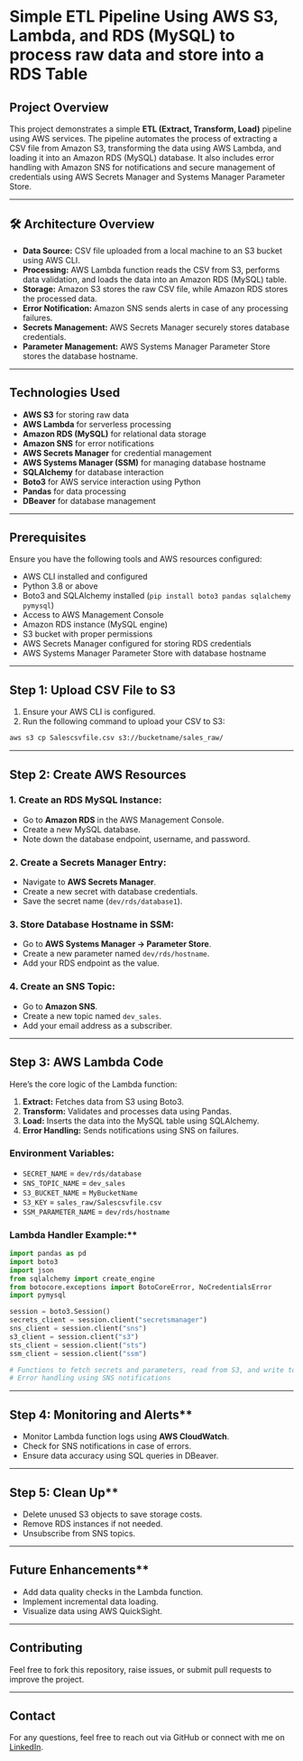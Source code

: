 # Simple ETL Pipeline Using AWS S3, Lambda, and RDS (MySQL) to process raw data and store into a RDS Table

##  **Project Overview**
This project demonstrates a simple **ETL (Extract, Transform, Load)** pipeline using AWS services. The pipeline automates the process of extracting a CSV file from Amazon S3, transforming the data using AWS Lambda, and loading it into an Amazon RDS (MySQL) database. It also includes error handling with Amazon SNS for notifications and secure management of credentials using AWS Secrets Manager and Systems Manager Parameter Store.

---

## 🛠 **Architecture Overview**

- **Data Source:** CSV file uploaded from a local machine to an S3 bucket using AWS CLI.
- **Processing:** AWS Lambda function reads the CSV from S3, performs data validation, and loads the data into an Amazon RDS (MySQL) table.
- **Storage:** Amazon S3 stores the raw CSV file, while Amazon RDS stores the processed data.
- **Error Notification:** Amazon SNS sends alerts in case of any processing failures.
- **Secrets Management:** AWS Secrets Manager securely stores database credentials.
- **Parameter Management:** AWS Systems Manager Parameter Store stores the database hostname.

---

##  **Technologies Used**
- **AWS S3** for storing raw data
- **AWS Lambda** for serverless processing
- **Amazon RDS (MySQL)** for relational data storage
- **Amazon SNS** for error notifications
- **AWS Secrets Manager** for credential management
- **AWS Systems Manager (SSM)** for managing database hostname
- **SQLAlchemy** for database interaction
- **Boto3** for AWS service interaction using Python
- **Pandas** for data processing
- **DBeaver** for database management

---

##  **Prerequisites**

Ensure you have the following tools and AWS resources configured:
- AWS CLI installed and configured
- Python 3.8 or above
- Boto3 and SQLAlchemy installed (`pip install boto3 pandas sqlalchemy pymysql`)
- Access to AWS Management Console
- Amazon RDS instance (MySQL engine)
- S3 bucket with proper permissions
- AWS Secrets Manager configured for storing RDS credentials
- AWS Systems Manager Parameter Store with database hostname

---

##  **Step 1: Upload CSV File to S3**
1. Ensure your AWS CLI is configured.
2. Run the following command to upload your CSV to S3:

```bash
aws s3 cp Salescsvfile.csv s3://bucketname/sales_raw/
```

---

##  **Step 2: Create AWS Resources**

###  **1. Create an RDS MySQL Instance:**
- Go to **Amazon RDS** in the AWS Management Console.
- Create a new MySQL database.
- Note down the database endpoint, username, and password.

###  **2. Create a Secrets Manager Entry:**
- Navigate to **AWS Secrets Manager**.
- Create a new secret with database credentials.
- Save the secret name (`dev/rds/database1`).

###  **3. Store Database Hostname in SSM:**
- Go to **AWS Systems Manager → Parameter Store**.
- Create a new parameter named `dev/rds/hostname`.
- Add your RDS endpoint as the value.

###  **4. Create an SNS Topic:**
- Go to **Amazon SNS**.
- Create a new topic named `dev_sales`.
- Add your email address as a subscriber.

---

##  **Step 3: AWS Lambda Code**

Here’s the core logic of the Lambda function:

1. **Extract:** Fetches data from S3 using Boto3.
2. **Transform:** Validates and processes data using Pandas.
3. **Load:** Inserts the data into the MySQL table using SQLAlchemy.
4. **Error Handling:** Sends notifications using SNS on failures.

### **Environment Variables:**
- `SECRET_NAME` = `dev/rds/database`
- `SNS_TOPIC_NAME` = `dev_sales`
- `S3_BUCKET_NAME` = `MyBucketName`
- `S3_KEY` = `sales_raw/Salescsvfile.csv`
- `SSM_PARAMETER_NAME` = `dev/rds/hostname`

### Lambda Handler Example:**
```python
import pandas as pd
import boto3
import json
from sqlalchemy import create_engine
from botocore.exceptions import BotoCoreError, NoCredentialsError
import pymysql

session = boto3.Session()
secrets_client = session.client("secretsmanager")
sns_client = session.client("sns")
s3_client = session.client("s3")
sts_client = session.client("sts")
ssm_client = session.client("ssm")

# Functions to fetch secrets and parameters, read from S3, and write to RDS
# Error handling using SNS notifications
```

---

##  Step 4: Monitoring and Alerts**
- Monitor Lambda function logs using **AWS CloudWatch**.
- Check for SNS notifications in case of errors.
- Ensure data accuracy using SQL queries in DBeaver.

---

##  Step 5: Clean Up**
- Delete unused S3 objects to save storage costs.
- Remove RDS instances if not needed.
- Unsubscribe from SNS topics.

---

##  Future Enhancements**
- Add data quality checks in the Lambda function.
- Implement incremental data loading.
- Visualize data using AWS QuickSight.

---

##  **Contributing**
Feel free to fork this repository, raise issues, or submit pull requests to improve the project.

---

##  **Contact**
For any questions, feel free to reach out via GitHub or connect with me on [LinkedIn](https://www.linkedin.com/in/mahidar-reddy-putta-8258b2203/).

